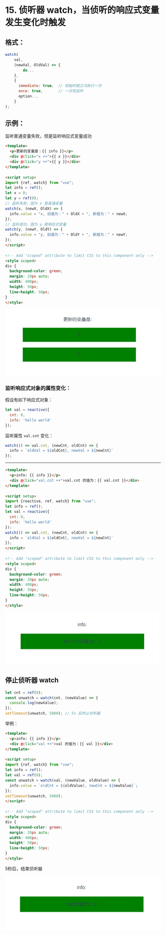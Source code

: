# 15. 侦听器 watch，当侦听的响应式变量发生变化时触发

## 格式：

```js
watch(
    val,
    (newVal, OldVal) => {
        do...
    },
    {
      immediate: true,  // 初始时就立马执行一次
      once: true,       // 一次性监听
      option...
    }
);
```

## 示例：

监听普通变量失败，但是监听响应式变量成功

```html
<template>
  <p>更新的变量是：{{ info }}</p>
  <div @click="x ++">{{ x }}</div>
  <div @click="y ++">{{ y }}</div>
</template>

<script setup>
import {ref, watch} from "vue";
let info = ref();
let x = 0;
let y = ref(0);
// 监听失败，因为 x 是普通变量
watch(x, (newX, OldX) => {
  info.value = "x, 旧值为：" + OldX + ", 新值为：" + newX;
});
// 监听成功，因为 y 是响应式变量
watch(y, (newY, OldY) => {
  info.value = "y, 旧值为：" + OldY + ", 新值为：" + newY;
});
</script>

<!-- Add "scoped" attribute to limit CSS to this component only -->
<style scoped>
div {
  background-color: green;
  margin: 20px auto;
  width: 400px;
  height: 50px;
  line-height: 50px;
}
</style>

```

![图 0](../images/6987cdff31decf6f26072e4829ded20fcaf166739b4068b1db6f1483594bb4c6.gif)  

### 监听响应式对象的属性变化：

假设有如下响应式对象：

```js
let val = reactive({
  cnt: 0,
  info: 'hello world'
});
```

监听属性 `val.cnt` 变化：

```js
watch(() => val.cnt, (newCnt, oldCnt) => {
  info = `oldVal = ${oldCnt}, newVal = ${newCnt}`
});
```

---

```html
<template>
  <p>info: {{ info }}</p>
  <div @click="val.cnt ++">val.cnt 的值为：{{ val.cnt }}</div>
</template>

<script setup>
import {reactive, ref, watch} from "vue";
let info = ref();
let val = reactive({
  cnt: 0,
  info: 'hello world'
});
watch(() => val.cnt, (newCnt, oldCnt) => {
  info = `oldVal = ${oldCnt}, newVal = ${newCnt}`
});
</script>

<!-- Add "scoped" attribute to limit CSS to this component only -->
<style scoped>
div {
  background-color: green;
  margin: 20px auto;
  width: 400px;
  height: 50px;
  line-height: 50px;
}
</style>
```

![图 0](../images/59c454f39861814cb547e6d73cf5f1a4da0b5184067df4b5dd333ccb3a4b6a00.gif)  

## 停止侦听器 watch

```js
let cnt = ref(0);
const unwatch = watch(cnt, (newValue) => {
  console.log(newValue);
});
setTimeout(unwatch, 5000); // 5s 后终止侦听器
```

举例：

```html
<template>
  <p>info: {{ info }}</p>
  <div @click="val ++">val 的值为：{{ val }}</div>
</template>

<script setup>
import {ref, watch} from "vue";
let info = ref();
let val = ref(0);
const unwatch = watch(val, (newValue, oldValue) => {
  info.value = `oldCnt = ${oldValue}, newCnt = ${newValue}`;
});
setTimeout(unwatch, 5000);
</script>

<!-- Add "scoped" attribute to limit CSS to this component only -->
<style scoped>
div {
  background-color: green;
  margin: 20px auto;
  width: 400px;
  height: 50px;
  line-height: 50px;
}
</style>
```

5秒后，结束侦听器

![图 1](../images/ad3828462ccb0a16e0c876ca5e98bebcfe4b55703371542f5172f319fa203ab0.gif)  
